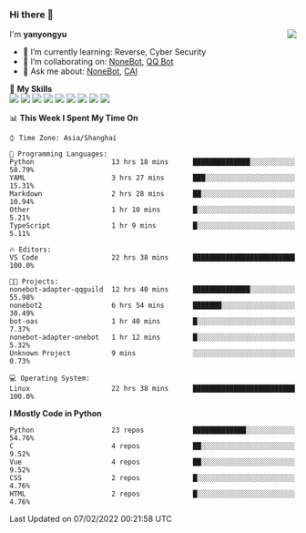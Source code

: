 ### Hi there 👋

<a href="#">
  <img align="right" src="https://github-readme-stats.vercel.app/api?username=yanyongyu&count_private=true&show_icons=true&bg_color=15,f2f7fd,E0EAFC" />
</a>

I'm **yanyongyu**

- 🌱 I’m currently learning: Reverse, Cyber Security
- 👯 I’m collaborating on: [NoneBot](https://github.com/nonebot), [QQ Bot](https://github.com/Mrs4s/go-cqhttp)
- 💬 Ask me about: [NoneBot](https://github.com/nonebot), [CAI](https://github.com/cscs181/CAI)

🌟 **My Skills**  
![](https://img.shields.io/badge/-Python-3e74a2?style=flat-square&logo=Python&logoColor=fff)
![](https://img.shields.io/badge/-Node.js-339933?style=flat-square&logo=Node.js&logoColor=fff)
![](https://img.shields.io/badge/-Vue-4fc08d?style=flat-square&logo=Vue.js&logoColor=fff)
![](https://img.shields.io/badge/-React-2d98ce?style=flat-square&logo=React&logoColor=fff)
![](https://img.shields.io/badge/-Docker-2496ED?style=flat-square&logo=Docker&logoColor=fff)
![](https://img.shields.io/badge/-Linux-000000?style=flat-square&logo=Linux&logoColor=fff)
![](https://img.shields.io/badge/-MySQL-4479A1?style=flat-square&logo=MySQL&logoColor=fff)
![](https://img.shields.io/badge/-Redis-DC382D?style=flat-square&logo=Redis&logoColor=fff)
![](https://img.shields.io/badge/-MongoDB-47A248?style=flat-square&logo=MongoDB&logoColor=fff)

<!--START_SECTION:waka-->
📊 **This Week I Spent My Time On** 

```text
⌚︎ Time Zone: Asia/Shanghai

💬 Programming Languages: 
Python                   13 hrs 18 mins      ██████████████░░░░░░░░░░░   58.79% 
YAML                     3 hrs 27 mins       ███░░░░░░░░░░░░░░░░░░░░░░   15.31% 
Markdown                 2 hrs 28 mins       ██░░░░░░░░░░░░░░░░░░░░░░░   10.94% 
Other                    1 hr 10 mins        █░░░░░░░░░░░░░░░░░░░░░░░░   5.21% 
TypeScript               1 hr 9 mins         █░░░░░░░░░░░░░░░░░░░░░░░░   5.11%

🔥 Editors: 
VS Code                  22 hrs 38 mins      █████████████████████████   100.0%

🐱‍💻 Projects: 
nonebot-adapter-qqguild  12 hrs 40 mins      ██████████████░░░░░░░░░░░   55.98% 
nonebot2                 6 hrs 54 mins       ███████░░░░░░░░░░░░░░░░░░   30.49% 
bot-oas                  1 hr 40 mins        █░░░░░░░░░░░░░░░░░░░░░░░░   7.37% 
nonebot-adapter-onebot   1 hr 12 mins        █░░░░░░░░░░░░░░░░░░░░░░░░   5.32% 
Unknown Project          9 mins              ░░░░░░░░░░░░░░░░░░░░░░░░░   0.73%

💻 Operating System: 
Linux                    22 hrs 38 mins      █████████████████████████   100.0%

```

**I Mostly Code in Python** 

```text
Python                   23 repos            █████████████░░░░░░░░░░░░   54.76% 
C                        4 repos             ██░░░░░░░░░░░░░░░░░░░░░░░   9.52% 
Vue                      4 repos             ██░░░░░░░░░░░░░░░░░░░░░░░   9.52% 
CSS                      2 repos             █░░░░░░░░░░░░░░░░░░░░░░░░   4.76% 
HTML                     2 repos             █░░░░░░░░░░░░░░░░░░░░░░░░   4.76%

```



 Last Updated on 07/02/2022 00:21:58 UTC
<!--END_SECTION:waka-->
